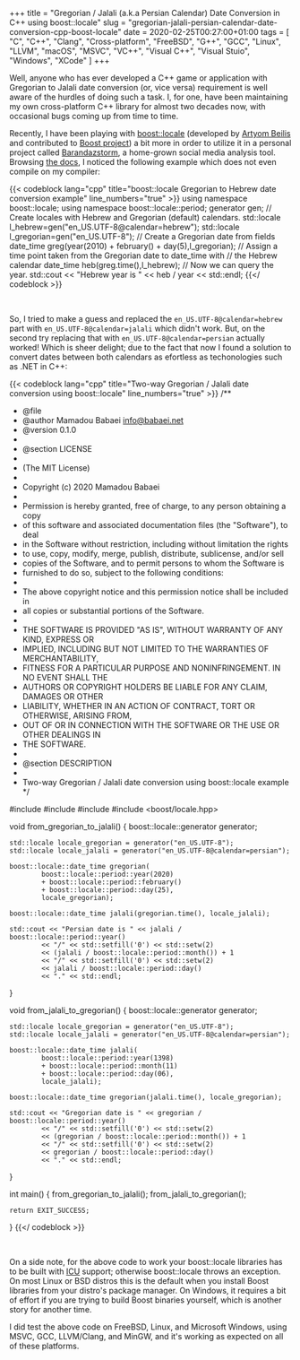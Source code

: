 +++
title = "Gregorian / Jalali (a.k.a Persian Calendar) Date Conversion in C++ using boost::locale"
slug = "gregorian-jalali-persian-calendar-date-conversion-cpp-boost-locale"
date = 2020-02-25T00:27:00+01:00
tags = [ "C", "C++", "Clang", "Cross-platform", "FreeBSD", "G++", "GCC", "Linux", "LLVM", "macOS", "MSVC", "VC++", "Visual C++", "Visual Stuio", "Windows", "XCode" ]
+++

Well, anyone who has ever developed a C++ game or application with Gregorian to Jalali date conversion (or, vice versa) requirement is well aware of the hurdles of doing such a task. I, for one,  have been maintaining my own cross-platform C++ library for almost two decades now, with occasional bugs coming up from time to time.

Recently, I have been playing with [boost::locale](https://www.boost.org/doc/libs/1_72_0/libs/locale/doc/html/index.html) (developed by [Artyom Beilis](http://cppcms.com/cv.pdf) and contributed to [Boost project](https://www.boost.org/)) a bit more in order to utilize it in a personal project called [Barandazstorm](https://twitter.com/Barandazstorm), a home-grown social media analysis tool. Browsing [the docs](https://www.boost.org/doc/libs/1_72_0/libs/locale/doc/html/dates_times_timezones.html), I noticed the following example which does not even compile on my compiler:

{{< codeblock lang="cpp" title="boost::locale Gregorian to Hebrew date conversion example" line_numbers="true" >}}
using namespace boost::locale;
using namespace boost::locale::period;
generator gen;
// Create locales with Hebrew and Gregorian (default) calendars.
std::locale l_hebrew=gen("en_US.UTF-8@calendar=hebrew");
std::locale l_gregorian=gen("en_US.UTF-8");
// Create a Gregorian date from fields
date_time greg(year(2010) + february() + day(5),l_gregorian);
// Assign a time point taken from the Gregorian date to date_time with
// the Hebrew calendar
date_time heb(greg.time(),l_hebrew);
// Now we can query the year.
std::cout << "Hebrew year is " << heb / year << std::endl;
{{</ codeblock >}}

<br />

So, I tried to make a guess and replaced the <code>en_US.UTF-8@calendar=hebrew</code> part with <code>en_US.UTF-8@calendar=jalali</code> which didn't work. But, on the second try replacing that with <code>en_US.UTF-8@calendar=persian</code> actually worked! Which is sheer delight; due to the fact that now I found a solution to convert dates between both calendars as efortless as techonologies such as .NET in C++:

{{< codeblock lang="cpp" title="Two-way Gregorian / Jalali date conversion using boost::locale" line_numbers="true" >}}
/**
* @file
* @author  Mamadou Babaei <info@babaei.net>
* @version 0.1.0
*
* @section LICENSE
*
* (The MIT License)
*
* Copyright (c) 2020 Mamadou Babaei
*
* Permission is hereby granted, free of charge, to any person obtaining a copy
* of this software and associated documentation files (the "Software"), to deal
* in the Software without restriction, including without limitation the rights
* to use, copy, modify, merge, publish, distribute, sublicense, and/or sell
* copies of the Software, and to permit persons to whom the Software is
* furnished to do so, subject to the following conditions:
*
* The above copyright notice and this permission notice shall be included in
* all copies or substantial portions of the Software.
*
* THE SOFTWARE IS PROVIDED "AS IS", WITHOUT WARRANTY OF ANY KIND, EXPRESS OR
* IMPLIED, INCLUDING BUT NOT LIMITED TO THE WARRANTIES OF MERCHANTABILITY,
* FITNESS FOR A PARTICULAR PURPOSE AND NONINFRINGEMENT. IN NO EVENT SHALL THE
* AUTHORS OR COPYRIGHT HOLDERS BE LIABLE FOR ANY CLAIM, DAMAGES OR OTHER
* LIABILITY, WHETHER IN AN ACTION OF CONTRACT, TORT OR OTHERWISE, ARISING FROM,
* OUT OF OR IN CONNECTION WITH THE SOFTWARE OR THE USE OR OTHER DEALINGS IN
* THE SOFTWARE.
*
* @section DESCRIPTION
*
* Two-way Gregorian / Jalali date conversion using boost::locale example
*/

#include <iomanip>
#include <iostream>
#include <cstdlib>
#include <boost/locale.hpp>

void from_gregorian_to_jalali()
{
    boost::locale::generator generator;

    std::locale locale_gregorian = generator("en_US.UTF-8");
    std::locale locale_jalali = generator("en_US.UTF-8@calendar=persian");

    boost::locale::date_time gregorian(
            boost::locale::period::year(2020)
            + boost::locale::period::february()
            + boost::locale::period::day(25),
            locale_gregorian);

    boost::locale::date_time jalali(gregorian.time(), locale_jalali);

    std::cout << "Persian date is " << jalali / boost::locale::period::year()
            << "/" << std::setfill('0') << std::setw(2)
            << (jalali / boost::locale::period::month()) + 1
            << "/" << std::setfill('0') << std::setw(2)
            << jalali / boost::locale::period::day()
            << "." << std::endl;
}

void from_jalali_to_gregorian()
{
    boost::locale::generator generator;

    std::locale locale_gregorian = generator("en_US.UTF-8");
    std::locale locale_jalali = generator("en_US.UTF-8@calendar=persian");

    boost::locale::date_time jalali(
            boost::locale::period::year(1398)
            + boost::locale::period::month(11)
            + boost::locale::period::day(06),
            locale_jalali);

    boost::locale::date_time gregorian(jalali.time(), locale_gregorian);

    std::cout << "Gregorian date is " << gregorian / boost::locale::period::year()
            << "/" << std::setfill('0') << std::setw(2)
            << (gregorian / boost::locale::period::month()) + 1
            << "/" << std::setfill('0') << std::setw(2)
            << gregorian / boost::locale::period::day()
            << "." << std::endl;
}

int main()
{
    from_gregorian_to_jalali();
    from_jalali_to_gregorian();

    return EXIT_SUCCESS;
}
{{</ codeblock >}}

<br />

On a side note, for the above code to work your boost::locale libraries has to be built with [ICU](http://site.icu-project.org/) support; otherwise boost::locale throws an exception. On most Linux or BSD distros this is the default when you install Boost libraries from your distro's package manager. On Windows, it requires a bit of effort if you are trying to build Boost binaries yourself, which is another story for another time.

I did test the above code on FreeBSD, Linux, and Microsoft Windows, using MSVC, GCC, LLVM/Clang, and MinGW, and it's working as expected on all of these platforms.

<!--more-->
